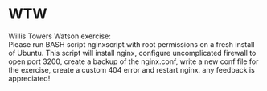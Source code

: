 # WTW
Willis Towers Watson exercise:  
Please run BASH script nginxscript with root permissions on a fresh install of Ubuntu.
This script will install nginx, configure uncomplicated firewall to open port 3200, 
create a backup of the nginx.conf, write a new conf file for the exercise, create a
custom 404 error and restart nginx.  any feedback is appreciated!
